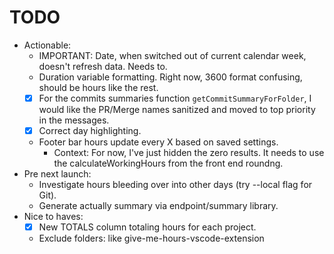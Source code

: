 # TODO

* Actionable:
  * IMPORTANT: Date, when switched out of current calendar week, doesn't refresh data. Needs to.
  * Duration variable formatting. Right now, 3600 format confusing, should be hours like the rest.
  * [x] For the commits summaries function `getCommitSummaryForFolder`, I would like the PR/Merge names sanitized and moved to top priority in the messages.
  * [x] Correct day highlighting.
  * Footer bar hours update every X based on saved settings.
    * Context: For now, I've just hidden the zero results. It needs to use the calculateWorkingHours from the front end roundng.
* Pre next launch:
  * Investigate hours bleeding over into other days (try --local flag for Git).
  * Generate actually summary via endpoint/summary library.
* Nice to haves:
  * [x] New TOTALS column totaling hours for each project.
  * Exclude folders: like give-me-hours-vscode-extension
